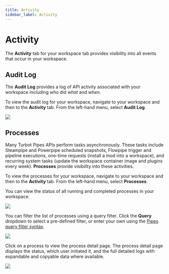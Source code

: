 ```yaml
---
title: Activity
sidebar_label: Activity
---
```


# Activity

The **Activity** tab for your workspace tab provides visibility into all events that occur in your workspace.  

## Audit Log

The **Audit Log** provides a log of API activity associated with your workspace including _who_ did _what_ and _when_.

To view the audit log for your workspace, navigate to your workspace and then to the **Activity** tab.  From the left-hand menu, select **Audit Log**.

![](/images/docs/pipes/workspace_audit_log.png)
<br />


## Processes


Many Turbot Pipes APIs perform tasks asynchronously. These tasks include Steampipe and Powerpipe scheduled snapshots, Flowpipe trigger and pipeline executions, one-time requests (install a mod into a workspace), and recurring system tasks (update the workspace container image and plugins every week). **Processes** provide visibility into these activities.

To view the processes for your workspace, navigate to your workspace and then to the **Activity** tab.  From the left-hand menu, select **Processes**.

You can view the status of all running and completed processes in your workspace.


![](/images/docs/pipes/workspace_process_list.png)

You can filter the list of processes using a query filter.  Click the **Query** dropdown to select a pre-defined filter, or enter your own using the [Pipes query filter syntax](/pipes/docs/reference/query-filter#syntax).


![](/images/docs/pipes/workspace_process_list_filtered.png)


Click on a process to view the process detail page. The process detail page displays the status, which user initiated it, and the full detailed logs with expandable and copyable data where available.

![](/images/docs/pipes/process_detail.png)
